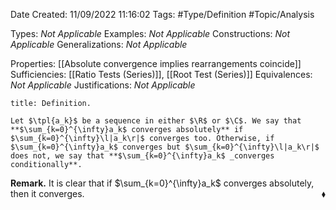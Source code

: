 <div class="topSpace"></div>

Date Created: 11/09/2022 11:16:02
Tags: #Type/Definition #Topic/Analysis

Types: <i>Not Applicable</i>
Examples: <i>Not Applicable</i>
Constructions: <i>Not Applicable</i>
Generalizations: <i>Not Applicable</i>

Properties: [[Absolute convergence implies rearrangements coincide]]
Sufficiencies: [[Ratio Tests (Series)]], [[Root Test (Series)]]
Equivalences: <i>Not Applicable</i>
Justifications: <i>Not Applicable</i>

``` ad-Definition
title: Definition.

Let $\tpl{a_k}$ be a sequence in either $\R$ or $\C$. We say that **$\sum_{k=0}^{\infty}a_k$ converges absolutely** if $\sum_{k=0}^{\infty}\l|a_k\r|$ converges too. Otherwise, if $\sum_{k=0}^{\infty}a_k$ converges but $\sum_{k=0}^{\infty}\l|a_k\r|$ does not, we say that **$\sum_{k=0}^{\infty}a_k$ _converges conditionally**.

```

<b>Remark.</b> It is clear that if $\sum_{k=0}^{\infty}a_k$ converges absolutely, then it converges.<span style="float:right;">$\blacklozenge$</span>
